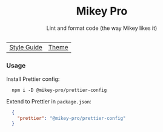 <div width="100%" align="center">

# **Mikey Pro**

Lint and format code (the way Mikey likes it)

## <table>
  <tbody>
    <tr>
      <td valign="top">
        <a href="https://github.com/mikey-pro/style-guide">Style Guide</a>
      </td>
      <td valign="top">
        <a href="https://github.com/mikey-pro/theme">Theme</a>
      </td>
    </tr>
  </tbody>
</table>

</div>

### Usage

Install Prettier config:

```shell
  npm i -D @mikey-pro/prettier-config
```

Extend to Prettier in `package.json`:

```json
  {
    "prettier": "@mikey-pro/prettier-config"
  }
```